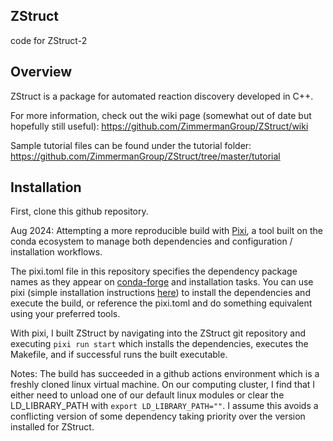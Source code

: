 ## ZStruct
code for ZStruct-2

## Overview

ZStruct is a package for automated reaction discovery developed in C++.

For more information, check out the wiki page (somewhat out of date but hopefully still useful): https://github.com/ZimmermanGroup/ZStruct/wiki

Sample tutorial files can be found under the tutorial folder: https://github.com/ZimmermanGroup/ZStruct/tree/master/tutorial

## Installation

First, clone this github repository.

Aug 2024: Attempting a more reproducible build with [Pixi](https://pixi.sh), a tool built on the conda ecosystem to manage both dependencies and configuration / installation workflows.

The pixi.toml file in this repository specifies the dependency package names as they appear on [conda-forge](https://conda-forge.org/) and installation tasks. You can use pixi (simple installation instructions [here](https://pixi.sh)) to install the dependencies and execute the build, or reference the pixi.toml and do something equivalent using your preferred tools.

With pixi, I built ZStruct by navigating into the ZStruct git repository and executing `pixi run start` which installs the dependencies, executes the Makefile, and if successful runs the built executable.

Notes: The build has succeeded in a github actions environment which is a freshly cloned linux virtual machine. On our computing cluster, I find that I either need to unload one of our default linux modules or clear the LD_LIBRARY_PATH with `export LD_LIBRARY_PATH=""`. I assume this avoids a conflicting version of some dependency taking priority over the version installed for ZStruct.
